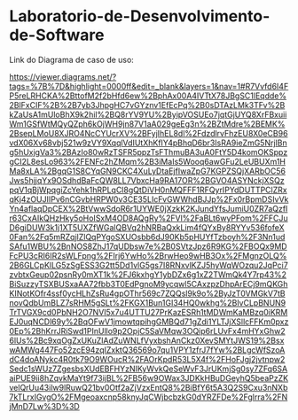 # Laboratorio-de-Desenvolvimento-de-Software

Link do Diagrama de caso de uso:

https://viewer.diagrams.net/?tags=%7B%7D&highlight=0000ff&edit=_blank&layers=1&nav=1#R7Vvfd6I4FP5reLRHCKA%2BttofM2f2bHfd6ew%2BphAx00A4IVTtX78JBgSC1lEqdde%2BlFxCIF%2B%2B7yb3JhpgHC7vGYznv1EfEcPq%2B0sDTAzLMk3TFv%2BkZaUsA1mUloBhX9k2hil%2BQ8rYV9YU%2ByipVOSUEo7jqtGjUYQ8XrFBxuiiWm1GSfWtMQyQZph6kOjWH9jn87V1aA029geEg3n%2BZtMdre%2BEMK%2BsepLMoU8XJRO4NcCYUcrXV%2BFyjIhEL8dl%2FdzdlrvFhzEU8X0eCB96vdX06Xv68vbj521w9zVY9XqqlVdIUtXhKfIY4pBhqD6br3IsRA9ieZmG5NrjlBng5hUxjgVa3%2BAzIo80wRzTSFR5ppzTsFThmuBA3uA0FtY5D4komOKSppzgCI2L8esLo963%2FENFc2hZMqm%2B3iMaIs5Wooq6awGFu2LeUBUXm1HMa8xLA%2BgqG1S8CYqGN9CKC4XuLyDtaEjfIwaZpG7KGPZSQjXARbOC56Jws5hjjqYx9OSdhdBaFcQW8LL7VbxcHa9RA17OR%2BGVO4ASYNckjXSQzpqV1qBjWpqgiZcYehk1hRPLqCl8gQtDiVH0nMQFFF1RFQyrIPYdDUTTPClZRxqKj4zOUJIIPv6nCGvbHRPW0v3CE35LIcFvGWWhdBJJp%2Fx0rBpmDSIvVkYn4aflaqDpCEX%2BtVwwSdoR6r1UYWE0jXzkK2KJundYfsJumiU0ZR7aQzfIr63CxAIkQHzHky5oHoISxM4OD8AQgRy%2FVl%2FaBLt6wyPFom%2FFCJuD6giDUW3k1j1XT5UXZfWGalQBVq2hNRBaQxkLim4fQYxBy8RYYv536fofeX0Fan%2Fq5mRZqjlZlQqPYgoSXUOsbb6dJ90Kb5pHUYfTzboyh%2F3Nn1udSAfu1WBU%2BnNOS8ZhJ17qUDbsw7e%2B0SVtzJpz6R9KG%2FBOQx9MDFcPU3cRI6IR2sWLFpng%2FIrj6YwHo%2BrwHeo9wHB3Ox%2FMgnzOLQ%2B6GLCpKlLG5zSgESS3G2tt5Dd1vlG5gs7I8RNxvlKZJ5hyWqWOzqu2JqPci7zvbtxGeup02psnRy0mXT1k%2FJ6kxhgY1ybDZx6g1xZ2TWmQk4Y7rp43%2BiSuzzyTSXBUSxaAA72fbb3T0EdPgnoM9ycqwl5CAxzpzDhpArECj9mQKGhKINotKOfr4ssf0ycHLhZsRu4gpOThr569c7ZQQsl9k9o%2ByJzT0VMGkV7tBnovQdbUmBLZ7sRHM5gSLt%2FKGX1Bun1GI34HQ0wkhg%2BIvCLpBNUN9TrTVGX9cd0PbNH2O7NVI5x7u4UTTU27PrKazESRh1tMDWmKaMBzq0iKRMEJ0uqNCDl69y%2BqOFwV1jmowtqpihgGMBQd71gZdi1YLTJjXSllcFFKm0pxz0Ep%2BhKrrJRiSwd1PInUllo9p2OpjC5SaVMqw3OQip6rLUvFx4mHYxGhw26lUs%2Bc9xqOgZxUKuZlAdZuWNLfVyxbshAnCkz0XevSMYtJWS19%2BsxwAMWg447Fo52zcE94zqIZxktQ36569o7qu1VPY1zfrJ7fYw%2BLgcWfSzoAdC4doANykc4R0tk79O9WOucR%2FAOrKpdR53L5X4f%2FHoFJgj2jvtnpw2Sedc1sWUz7ZgesbsXUdEBFHYzNIKyWvkQeSeWvF3JrUKmjSg0sy7ZFq6SAaiPUE9ii8hZqvkMaYt9f73ijBL%2FB56w9OWax3JDKkHBuDGeyhQ5beaPzZKvelQrUu43ilw9lRuwQ21bv0Otf2aZjVzxEntQ8%2BiBfY6t5A3Q2S9Cxu3nNXb7kTLrxIGvgO%2FMgeoaxcnp58knyJqCWjbcbzkG0dYRZFDe%2Fglrra%2FNjMnD7Lw%3D%3D
